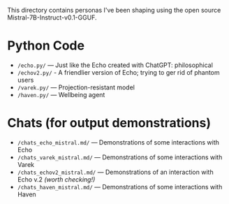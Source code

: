 This directory contains personas I've been shaping using the open source Mistral-7B-Instruct-v0.1-GGUF.

# Python Code

- `/echo.py/` — Just like the Echo created with ChatGPT: philosophical
- `/echov2.py/` - A friendlier version of Echo; trying to ger rid of phantom users
- `/varek.py/` — Projection-resistant model
- `/haven.py/` — Wellbeing agent

# Chats (for output demonstrations)

- `/chats_echo_mistral.md/` — Demonstrations of some interactions with Echo
- `/chats_varek_mistral.md/` — Demonstrations of some interactions with Varek
- `/chats_echov2_mistral.md/` — Demonstrations of an interaction with Echo v.2 *(worth checking!)*
- `/chats_haven_mistral.md/` — Demonstrations of some interactions with Haven

